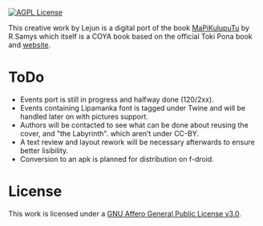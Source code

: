 [![AGPL License](https://img.shields.io/badge/license-AGPL-blue.svg)](http://www.gnu.org/licenses/agpl-3.0)

This creative work by Lejun is a digital port of the book [MaPiKulupuTu](https://janketami.wordpress.com/2021/06/13/ma-pi-kulupu-tu-toki-pi-nasin-sina/) by R.Samys which itself is a COYA book based on the official Toki Pona book and [website](http://tokipona.org).

# ToDo
* Events port is still in progress and halfway done (120/2xx).
* Events containing Lipamanka font is tagged under Twine and will be handled later on with pictures support.
* Authors will be contacted to see what can be done about reusing the cover, and "the Labyrinth". which aren’t under CC-BY.
* A text review and layout rework will be necessary afterwards to ensure better lisibility.
* Conversion to an apk is planned for distribution on f-droid.

# License

This work is licensed under a
[GNU Affero General Public License v3.0](https://opensource.org/licenses/AGPL-3.0).

